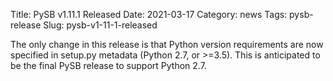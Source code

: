 Title: PySB v1.11.1 Released
Date: 2021-03-17
Category: news
Tags: pysb-release
Slug: pysb-v1-11-1-released

The only change in this release is that Python version requirements are now specified in setup.py metadata (Python 2.7, or >=3.5). This is anticipated to be the final PySB release to support Python 2.7.

